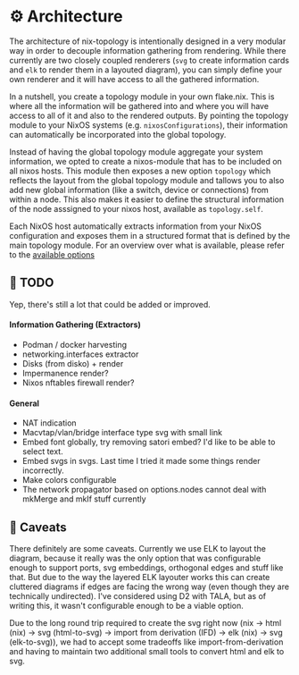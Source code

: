 # ⚙️ Architecture

The architecture of nix-topology is intentionally designed in a very modular way
in order to decouple information gathering from rendering. While there currently
are two closely coupled renderers (`svg` to create information cards and `elk` to render them in a layouted diagram),
you can simply define your own renderer and it will have access to all the gathered information.

In a nutshell, you create a topology module in your own flake.nix. This is where all the information
will be gathered into and where you will have access to all of it and also to the rendered outputs.
By pointing the topology module to your NixOS systems (e.g. `nixosConfigurations`),
their information can automatically be incorporated into the global topology.

Instead of having the global topology module aggregate your system information,
we opted to create a nixos-module that has to be included on all nixos hosts. This
module then exposes a new option `topology` which reflects the layout from the global
topology module and tallows you to also add new global information (like a switch, device or connections)
from within a node. This also makes it easier to define the structural information of the
node asssigned to your nixos host, available as `topology.self`.

Each NixOS host automatically extracts information from your NixOS configuration and exposes
them in a structured format that is defined by the main topology module. For an overview
over what is available, please refer to the [available options](https://oddlama.github.io/nix-topology/topology-options.html)

## 🔨 TODO

Yep, there's still a lot that could be added or improved.

#### Information Gathering (Extractors)

- Podman / docker harvesting
- networking.interfaces extractor
- Disks (from disko) + render
- Impermanence render?
- Nixos nftables firewall render?

#### General

- NAT indication
- Macvtap/vlan/bridge interface type svg with small link
- Embed font globally, try removing satori embed? I'd like to be able to select text.
- Embed svgs in svgs. Last time I tried it made some things render incorrectly.
- Make colors configurable
- The network propagator based on options.nodes cannot deal with mkMerge and mkIf stuff currently

## 🤬 Caveats

There definitely are some caveats. Currently we use ELK to layout the diagram, because it really
was the only option that was configurable enough to support ports, svg embeddings, orthogonal edges
and stuff like that. But due to the way the layered ELK layouter works this can create cluttered
diagrams if edges are facing the wrong way (even though they are technically undirected).
I've considered using D2 with TALA, but as of writing this, it wasn't configurable enough to be a viable option.

Due to the long round trip required to create the svg right now (nix -> html (nix) -> svg (html-to-svg) -> import from derivation (IFD) -> elk (nix) -> svg (elk-to-svg)),
we had to accept some tradeoffs like import-from-derivation and having to maintain two additional small tools to convert html and elk to svg.
